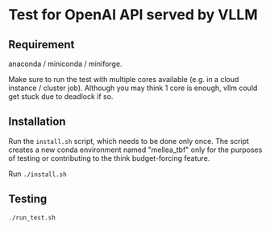 # Test for OpenAI API served by VLLM

## Requirement

anaconda / miniconda / miniforge.

Make sure to run the test with multiple cores available (e.g. in a cloud instance / cluster job).
Although you may think 1 core is enough,
vllm could get stuck due to deadlock if so.

## Installation

Run the `install.sh` script, which needs to be done only once.
The script creates a new conda environment named "mellea_tbf" only for the purposes of testing or contributing to the think budget-forcing feature.

Run `./install.sh`

## Testing

``` shell
./run_test.sh
```
